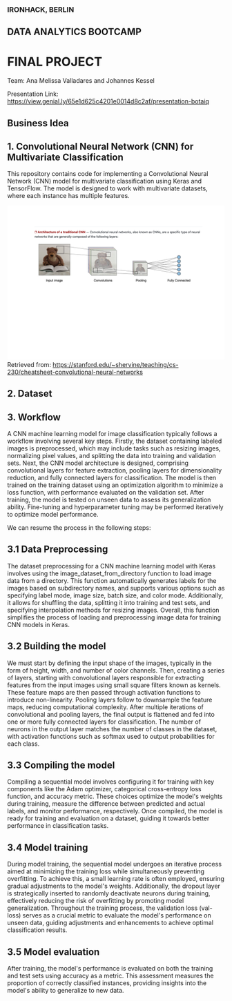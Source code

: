 ### IRONHACK, BERLIN
## DATA ANALYTICS BOOTCAMP
# FINAL PROJECT

Team: Ana Melissa Valladares and Johannes Kessel

Presentation Link: https://view.genial.ly/65e1d625c4201e0014d8c2af/presentation-botaiq

## Business Idea

## 1. Convolutional Neural Network (CNN) for Multivariate Classification

This repository contains code for implementing a Convolutional Neural Network (CNN) model for multivariate classification using Keras and TensorFlow. The model is designed to work with multivariate datasets, where each instance has multiple features.


![OVERVIEW](https://github.com/anamel-vd/FINAL-PROJECT/blob/main/CNN.png)
Retrieved from: https://stanford.edu/~shervine/teaching/cs-230/cheatsheet-convolutional-neural-networks


## 2. Dataset


## 3. Workflow

A CNN machine learning model for image classification typically follows a workflow involving several key steps. Firstly, the dataset containing labeled images is preprocessed, which may include tasks such as resizing images, normalizing pixel values, and splitting the data into training and validation sets. Next, the CNN model architecture is designed, comprising convolutional layers for feature extraction, pooling layers for dimensionality reduction, and fully connected layers for classification. The model is then trained on the training dataset using an optimization algorithm to minimize a loss function, with performance evaluated on the validation set. After training, the model is tested on unseen data to assess its generalization ability. Fine-tuning and hyperparameter tuning may be performed iteratively to optimize model performance.

We can resume the process in the following steps:

## 3.1 Data Preprocessing

The dataset preprocessing for a CNN machine learning model with Keras involves using the image_dataset_from_directory function to load image data from a directory. This function automatically generates labels for the images based on subdirectory names, and supports various options such as specifying label mode, image size, batch size, and color mode. Additionally, it allows for shuffling the data, splitting it into training and test sets, and specifying interpolation methods for resizing images. Overall, this function simplifies the process of loading and preprocessing image data for training CNN models in Keras.

## 3.2 Building the model

We must start by defining the input shape of the images, typically in the form of height, width, and number of color channels. Then, creating a series of layers, starting with convolutional layers responsible for extracting features from the input images using small square filters known as kernels. These feature maps are then passed through activation functions to introduce non-linearity. Pooling layers follow to downsample the feature maps, reducing computational complexity. After multiple iterations of convolutional and pooling layers, the final output is flattened and fed into one or more fully connected layers for classification. The number of neurons in the output layer matches the number of classes in the dataset, with activation functions such as softmax used to output probabilities for each class.

## 3.3 Compiling the model

Compiling a sequential model involves configuring it for training with key components like the Adam optimizer, categorical cross-entropy loss function, and accuracy metric. These choices optimize the model's weights during training, measure the difference between predicted and actual labels, and monitor performance, respectively. Once compiled, the model is ready for training and evaluation on a dataset, guiding it towards better performance in classification tasks.

## 3.4 Model training

During model training, the sequential model undergoes an iterative process aimed at minimizing the training loss while simultaneously preventing overfitting. To achieve this, a small learning rate is often employed, ensuring gradual adjustments to the model's weights. Additionally, the dropout layer is strategically inserted to randomly deactivate neurons during training, effectively reducing the risk of overfitting by promoting model generalization. Throughout the training process, the validation loss (val-loss) serves as a crucial metric to evaluate the model's performance on unseen data, guiding adjustments and enhancements to achieve optimal classification results.


## 3.5 Model evaluation

After training, the model's performance is evaluated on both the training and test sets using accuracy as a metric. This assessment measures the proportion of correctly classified instances, providing insights into the model's ability to generalize to new data.
